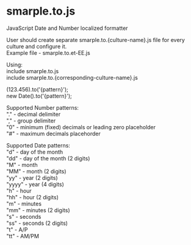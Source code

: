 # smarple.to.js

JavaScript Date and Number localized formatter

User should create separate smarple.to.{culture-name}.js file for every culture and configure it.  
Example file - smarple.to.et-EE.js

Using:  
include smarple.to.js  
include smarple.to.{corresponding-culture-name}.js

(123.456).to('{pattern}');  
new Date().to('{pattern}');

Supported Number patterns:  
"." - decimal delimiter  
"," - group delimiter  
"0" - minimum (fixed) decimals or leading zero placeholder  
"#" - maximum decimals placehorder

Supported Date patterns:  
"d"    - day of the month  
"dd"   - day of the month (2 digits)  
"M"    - month  
"MM"   - month (2 digits)  
"yy"   - year (2 digits)  
"yyyy" - year (4 digits)  
"h"    - hour  
"hh"   - hour (2 digits)  
"m"    - minutes  
"mm"   - minutes (2 digits)  
"s"    - seconds  
"ss"   - seconds (2 digits)  
"t"    - A/P  
"tt"   - AM/PM
